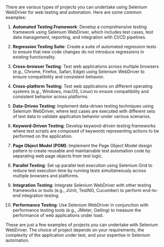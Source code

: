 There are various types of projects you can undertake using Selenium WebDriver for web testing and automation. Here are some common examples:

1. **Automated Testing Framework**: Develop a comprehensive testing framework using Selenium WebDriver, which includes test cases, test data management, reporting, and integration with CI/CD pipelines.

2. **Regression Testing Suite**: Create a suite of automated regression tests to ensure that new code changes do not introduce regressions in existing functionality.

3. **Cross-browser Testing**: Test web applications across multiple browsers (e.g., Chrome, Firefox, Safari, Edge) using Selenium WebDriver to ensure compatibility and consistent behavior.

4. **Cross-platform Testing**: Test web applications on different operating systems (e.g., Windows, macOS, Linux) to ensure compatibility and consistent behavior across platforms.

5. **Data-Driven Testing**: Implement data-driven testing techniques using Selenium WebDriver, where test cases are executed with different sets of test data to validate application behavior under various scenarios.

6. **Keyword-Driven Testing**: Develop keyword-driven testing frameworks where test scripts are composed of keywords representing actions to be performed on the application.

7. **Page Object Model (POM)**: Implement the Page Object Model design pattern to create reusable and maintainable test automation code by separating web page objects from test logic.

8. **Parallel Testing**: Set up parallel test execution using Selenium Grid to reduce test execution time by running tests simultaneously across multiple browsers and platforms.

9. **Integration Testing**: Integrate Selenium WebDriver with other testing frameworks or tools (e.g., JUnit, TestNG, Cucumber) to perform end-to-end integration testing.

10. **Performance Testing**: Use Selenium WebDriver in conjunction with performance testing tools (e.g., JMeter, Gatling) to measure the performance of web applications under load.

These are just a few examples of projects you can undertake with Selenium WebDriver. The choice of project depends on your requirements, the complexity of the application under test, and your expertise in Selenium automation.
